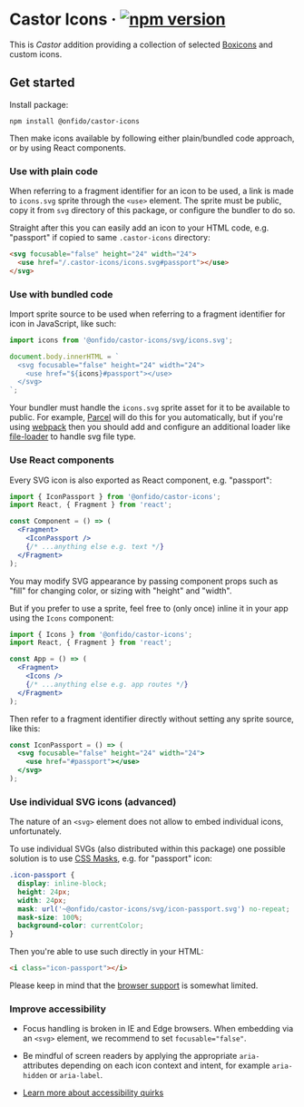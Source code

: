 # Castor Icons &middot; [![npm version](https://img.shields.io/npm/v/@onfido/castor-icons.svg?style=flat-square)](https://www.npmjs.com/package/@onfido/castor-icons)

This is _Castor_ addition providing a collection of selected [Boxicons](https://boxicons.com/) and custom icons.

## Get started

Install package:

    npm install @onfido/castor-icons

Then make icons available by following either plain/bundled code approach, or by using React components.

### Use with plain code

When referring to a fragment identifier for an icon to be used, a link is made to `icons.svg` sprite through the `<use>` element. The sprite must be public, copy it from `svg` directory of this package, or configure the bundler to do so.

Straight after this you can easily add an icon to your HTML code, e.g. "passport" if copied to same `.castor-icons` directory:

```html
<svg focusable="false" height="24" width="24">
  <use href="/.castor-icons/icons.svg#passport"></use>
</svg>
```

### Use with bundled code

Import sprite source to be used when referring to a fragment identifier for icon in JavaScript, like such:

```js
import icons from '@onfido/castor-icons/svg/icons.svg';

document.body.innerHTML = `
  <svg focusable="false" height="24" width="24">
    <use href="${icons}#passport"></use>
  </svg>
`;
```

Your bundler must handle the `icons.svg` sprite asset for it to be available to public. For example, [Parcel](https://parceljs.org/) will do this for you automatically, but if you're using [webpack](https://webpack.js.org/) then you should add and configure an additional loader like [file-loader](https://webpack.js.org/loaders/file-loader/) to handle svg file type.

### Use React components

Every SVG icon is also exported as React component, e.g. "passport":

```jsx
import { IconPassport } from '@onfido/castor-icons';
import React, { Fragment } from 'react';

const Component = () => (
  <Fragment>
    <IconPassport />
    {/* ...anything else e.g. text */}
  </Fragment>
);
```

You may modify SVG appearance by passing component props such as "fill" for changing color, or sizing with "height" and "width".

But if you prefer to use a sprite, feel free to (only once) inline it in your app using the `Icons` component:

```jsx
import { Icons } from '@onfido/castor-icons';
import React, { Fragment } from 'react';

const App = () => (
  <Fragment>
    <Icons />
    {/* ...anything else e.g. app routes */}
  </Fragment>
);
```

Then refer to a fragment identifier directly without setting any sprite source, like this:

```jsx
const IconPassport = () => (
  <svg focusable="false" height="24" width="24">
    <use href="#passport"></use>
  </svg>
);
```

### Use individual SVG icons (advanced)

The nature of an `<svg>` element does not allow to embed individual icons, unfortunately.

To use individual SVGs (also distributed within this package) one possible solution is to use [CSS Masks](https://developer.mozilla.org/docs/Web/CSS/mask), e.g. for "passport" icon:

```css
.icon-passport {
  display: inline-block;
  height: 24px;
  width: 24px;
  mask: url('~@onfido/castor-icons/svg/icon-passport.svg') no-repeat;
  mask-size: 100%;
  background-color: currentColor;
}
```

Then you're able to use such directly in your HTML:

```html
<i class="icon-passport"></i>
```

Please keep in mind that the [browser support](https://caniuse.com/#feat=css-masks) is somewhat limited.

### Improve accessibility

- Focus handling is broken in IE and Edge browsers. When embedding via an `<svg>` element, we recommend to set `focusable="false"`.

- Be mindful of screen readers by applying the appropriate `aria-` attributes depending on each icon context and intent, for example `aria-hidden` or `aria-label`.

- [Learn more about accessibility quirks](https://simplyaccessible.com/article/7-solutions-svgs/)
